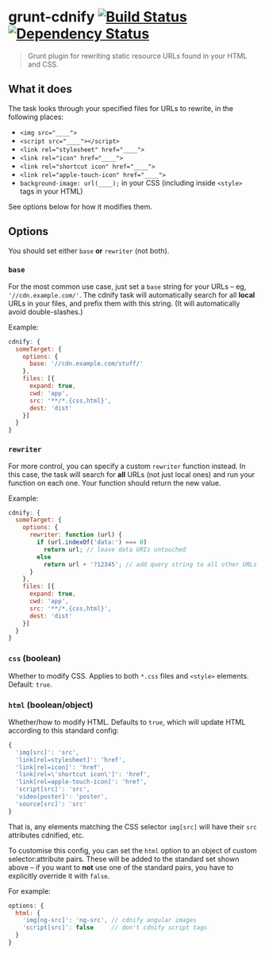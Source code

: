 # grunt-cdnify [![Build Status](https://secure.travis-ci.org/callumlocke/grunt-cdnify.svg?branch=master)](http://travis-ci.org/callumlocke/grunt-cdnify) [![Dependency Status](https://gemnasium.com/callumlocke/grunt-cdnify.svg)](https://gemnasium.com/callumlocke/grunt-cdnify)

> Grunt plugin for rewriting static resource URLs found in your HTML and CSS.

## What it does
The task looks through your specified files for URLs to rewrite, in the following places:

* `<img src="____">`
* `<script src="____"></script>`
* `<link rel="stylesheet" href="____">`
* `<link rel="icon" href="____">`
* `<link rel="shortcut icon" href="____">`
* `<link rel="apple-touch-icon" href="____">`
* `background-image: url(____);` in your CSS (including inside `<style>` tags in your HTML)

See options below for how it modifies them.


## Options
You should set either `base` **or** `rewriter` (not both).

### `base`
For the most common use case, just set a `base` string for your URLs – eg, `'//cdn.example.com/'`. The cdnify task will automatically search for all **local** URLs in your files, and prefix them with this string. (It will automatically avoid double-slashes.)

Example:

```js
cdnify: {
  someTarget: {
    options: {
      base: '//cdn.example.com/stuff/'
    },
    files: [{
      expand: true,
      cwd: 'app',
      src: '**/*.{css,html}',
      dest: 'dist'
    }]
  }
}
```

### `rewriter`
For more control, you can specify a custom `rewriter` function instead. In this case, the task will search for **all** URLs (not just local ones) and run your function on each one. Your function should return the new value.

Example:

```js
cdnify: {
  someTarget: {
    options: {
      rewriter: function (url) {
        if (url.indexOf('data:') === 0)
          return url; // leave data URIs untouched
        else
          return url + '?12345'; // add query string to all other URLs
      }
    },
    files: [{
      expand: true,
      cwd: 'app',
      src: '**/*.{css,html}',
      dest: 'dist'
    }]
  }
}
```

### `css` (boolean)
Whether to modify CSS. Applies to both `*.css` files and `<style>` elements. Default: `true`.

### `html` (boolean/object)
Whether/how to modify HTML. Defaults to `true`, which will update HTML according to this standard config:

```js
{
  'img[src]': 'src',
  'link[rel=stylesheet]': 'href',
  'link[rel=icon]': 'href',
  'link[rel=\'shortcut icon\']': 'href',
  'link[rel=apple-touch-icon]': 'href',
  'script[src]': 'src',
  'video[poster]': 'poster',
  'source[src]': 'src'
}
```

That is, any elements matching the CSS selector `img[src]` will have their `src` attributes cdnified, etc.

To customise this config, you can set the `html` option to an object of custom selector:attribute pairs. These will be added to the standard set shown above – if you want to **not** use one of the standard pairs, you have to explicitly override it with `false`.

For example:

```js
options: {
  html: {
    'img[ng-src]': 'ng-src', // cdnify angular images
    'script[src]': false     // don't cdnify script tags
  }
}
```
